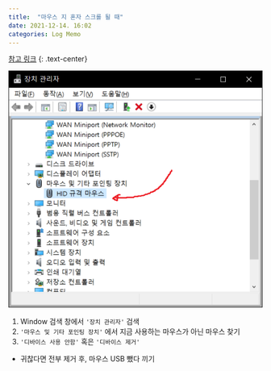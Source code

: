 ```yaml
---
title:  "마우스 지 혼자 스크롤 될 때"
date: 2021-12-14. 16:02
categories: Log Memo
---
```


[참고 링크](https://jackfink.blogspot.com/2019/07/window-10.html)
{: .text-center}

![장치 관리자 스크린샷](\assets\img\0000.png)

1. Window 검색 창에서 `'장치 관리자'` 검색
2. `'마우스 및 기타 포인팅 장치'` 에서 지금 사용하는 마우스가 아닌 마우스 찾기
3. `'디바이스 사용 안함'` 혹은 `'디바이스 제거'`


* 귀찮다면 전부 제거 후, 마우스 USB 뺐다 끼기